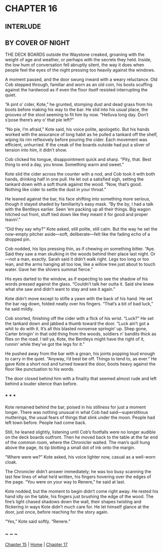 # CHAPTER 16

## INTERLUDE 

## BY COVER OF NIGHT  

THE DECK BOARDS outside the Waystone creaked, groaning with the weight of age and weather, or perhaps with the secrets they held. Inside, the low hum of conversation fell abruptly silent, the way it does when people feel the eyes of the night pressing too heavily against the windows.  

A moment passed, and the door swung inward with a weary reluctance. Old Cob stepped through, familiar and worn as an old coin, his boots scuffing against the hardwood as if even the floor itself resisted interrupting the quiet.  

“A pint o’ cider, Kote,” he grunted, stomping dust and dead grass from his boots before making his way to the bar. He slid into his usual place, the grooves of the stool seeming to fit him by now. “Helluva long day. Don’t s’pose there’s any o’ that pie left?”  

“No pie, I’m afraid,” Kote said, his voice polite, apologetic. But his hands worked with the assurance of long habit as he pulled a tankard off the shelf, wiping its rim reflexively before pouring the cider. Each movement was efficient, unhurried. If the creak of the boards outside had put a sliver of tension into him, it didn’t show.  

Cob clicked his tongue, disappointment quick and sharp. “Pity, that. Best thing to end a day, you know. Something warm and sweet.”  

Kote slid the cider across the counter with a nod, and Cob took it with both hands, drinking half in one pull. He let out a satisfied sigh, setting the tankard down with a soft thunk against the wood. “Now, that’s good. Nothing like cider to settle the dust in your throat.”  

He leaned against the bar, his face shifting into something more serious, though it stayed shaded by familiarity’s easy mask. “By the by, I had a talk with the Bentleys earlier. Seen ’em packing up all their things. Big wagon hitched out front, stuff tied down like they meant it for good and proper leavin’.”  

“Did they say why?” Kote asked, still polite, still calm. But the way he set the now-empty pitcher aside—soft, deliberate—felt like the fading echo of a dropped pin.  

Cob nodded, his lips pressing thin, as if chewing on something bitter. “Aye. Said they saw a man skulking in the woods behind their place last night. Or—not a man, exactly. Sarah said it didn’t walk right. Legs too long or too lean, and the arms hanging all too low, like a willow tree just about to touch water. Gave her the shivers summat fierce.”

His eyes darted to the window, as if expecting to see the shadow of his words pressed against the glass. “Couldn’t talk her outta it. Said she knew what she saw and didn’t want to stay and see it again.”  

Kote didn’t move except to stifle a yawn with the back of his hand. He set the bar rag down, folded neatly over his fingers. “That’s a bit of bad luck,” he said mildly.  

Cob snorted, finishing off the cider with a flick of his wrist. “Luck?” He set the tankard down and jabbed a thumb toward the door. “Luck ain’t got a whit to do with it. It’s all this blasted nonsense springin’ up. Shep gone, Carter bringin’ in that odd thing from the woods, soldiers n’ bandits thick as flies on the road. I tell ya, Kote, the Bentleys might have the right of it, runnin’ while they’ve got the legs for it.”  

He pushed away from the bar with a groan, his joints popping loud enough to carry in the quiet. “Anyway, I’d best be off. Things to tend to, as ever.” He gave Kote a short nod and turned toward the door, boots heavy against the floor like punctuation to his words.  

The door closed behind him with a finality that seemed almost rude and left behind a louder silence than before.  

### * * *  

Kote remained behind the bar, poised in his stillness for just a moment longer. There was nothing unusual in what Cob had said—superstitious mutterings, the usual fears of things that slink under the moon. People had left town before. People had come back.  

Still, he leaned slightly, listening until Cob’s footfalls were no longer audible on the deck boards outfront. Then he moved back to the table at the far end of the common room, where the Chronicler waited. The man’s quill hung above the page, its tip blotting a small dot of ink onto the margin.  

“Where were we?” Kote asked, his voice lighter now, casual as a well-worn cloak.  

The Chronicler didn’t answer immediately; he was too busy scanning the last few lines of what he’d written, his fingers hovering over the edges of the page. “You were on your way to Renere,” he said at last.  

Kote nodded, but the moment to begin didn’t come right away. He rested his hand idly on the table, his fingers just brushing the edge of the wood. The fire’s light chased shadows down the wall, their shapes twisting and flickering in ways Kote didn’t much care for. He let himself glance at the door, just once, before reaching for the story again.  

“Yes,” Kote said softly. “Renere.”  

### ~ ~ ~

[Chapter 15](CHAPTER_15.md) | [Home](../) | [Chapter 17](CHAPTER_17.md)
